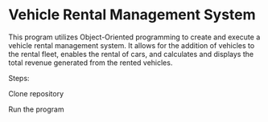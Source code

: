# Vehicle Rental Management System

This program utilizes Object-Oriented programming to create and execute a vehicle rental management system. It allows for the addition of vehicles to the rental fleet, enables the rental of cars, and calculates and displays the total revenue generated from the rented vehicles.

Steps:

Clone repository

Run the program
